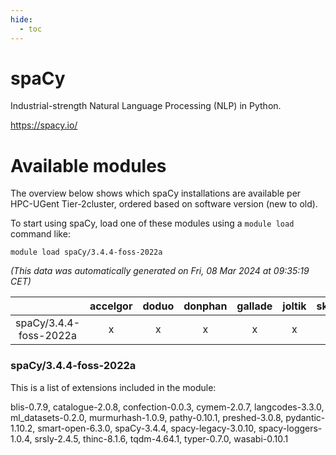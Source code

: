 ```yaml
---
hide:
  - toc
---
```


spaCy
=====


Industrial-strength Natural Language Processing (NLP) in Python.

https://spacy.io/
# Available modules


The overview below shows which spaCy installations are available per HPC-UGent Tier-2cluster, ordered based on software version (new to old).

To start using spaCy, load one of these modules using a `module load` command like:

```shell
module load spaCy/3.4.4-foss-2022a
```

*(This data was automatically generated on Fri, 08 Mar 2024 at 09:35:19 CET)*  

| |accelgor|doduo|donphan|gallade|joltik|skitty|
| :---: | :---: | :---: | :---: | :---: | :---: | :---: |
|spaCy/3.4.4-foss-2022a|x|x|x|x|x|x|


### spaCy/3.4.4-foss-2022a

This is a list of extensions included in the module:

blis-0.7.9, catalogue-2.0.8, confection-0.0.3, cymem-2.0.7, langcodes-3.3.0, ml_datasets-0.2.0, murmurhash-1.0.9, pathy-0.10.1, preshed-3.0.8, pydantic-1.10.2, smart-open-6.3.0, spaCy-3.4.4, spacy-legacy-3.0.10, spacy-loggers-1.0.4, srsly-2.4.5, thinc-8.1.6, tqdm-4.64.1, typer-0.7.0, wasabi-0.10.1